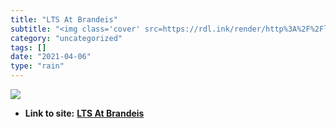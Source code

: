 ```yaml
---
title: "LTS At Brandeis"
subtitle: "<img class='cover' src=https://rdl.ink/render/http%3A%2F%2Flts.brandeis.edu>"
category: "uncategorized"
tags: []
date: "2021-04-06"
type: "rain"
---
```

<img class="cover" src=https://rdl.ink/render/http%3A%2F%2Flts.brandeis.edu>


* **Link to site:** **[LTS At Brandeis](http://lts.brandeis.edu)**